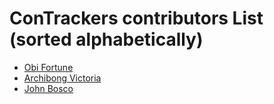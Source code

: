 # ConTrackers contributors List (sorted alphabetically)

- [Obi Fortune](https://github.com/ickynavigator)
- [Archibong Victoria](https://github.com/VcitoriaArchi)
- [John Bosco ](https://github.com/boscoJB)
